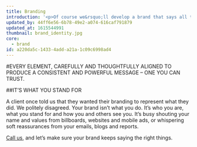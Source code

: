 ```yaml
---
title: Branding
introduction: '<p>Of course we&rsquo;ll develop a brand that says all the right things about you &ndash; but it&rsquo;s what happens afterwards that counts.</p><p>Because afterwards, we&rsquo;ll police it, protect it and ensure that when you&rsquo;ve gone to the effort of creating a brand, it gets the chance to do its job.</p>'
updated_by: 44ff6e56-6b78-49e2-a074-616caf791879
updated_at: 1615544991
thumbnail: brand_identity.jpg
core:
  - brand
id: a220da5c-1433-4add-a21a-1c09c6998ad4
---
```

#EVERY ELEMENT, CAREFULLY AND THOUGHTFULLY ALIGNED TO PRODUCE A CONSISTENT AND POWERFUL MESSAGE – ONE YOU CAN TRUST.

##IT’S WHAT YOU STAND FOR

A client once told us that they wanted their branding to represent what they did. We politely disagreed. Your brand isn’t what you do. It’s who you are, what you stand for and how you and others see you. It’s busy shouting your name and values from billboards, websites and mobile ads, or whispering soft reassurances from your emails, blogs and reports.

[Call us](/contact), and let’s make sure your brand keeps saying the right things.